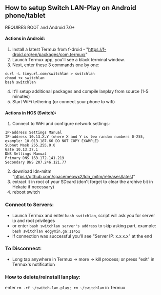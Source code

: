 ## How to setup Switch LAN-Play on Android phone/tablet

REQUIRES ROOT and Android 7.0+

#### Actions in Android:
1. Install a latest Termux from f-droid - "https://f-droid.org/en/packages/com.termux/"
2. Launch Termux app, you'll see a black terminal window.
3. Next, enter these 3 commands one by one:
```
curl -L tinyurl.com/switchlan > switchlan
chmod +x switchlan
bash switchlan
```
4. It'll setup additional packages and compile lanplay from source (1-5 minutes)
5. Start WiFi tethering (or connect your phone to wifi)

#### Actions in HOS (Switch):
1. Connect to WiFi and configure network settings:
```
IP-address Settings Manual
IP-address 10.13.X.Y (where X and Y is two random numbers 0-255, example: 10.013.187.66 DO NOT COPY EXAMPLE)
Subnet Mask 255.255.0.0
Gate 10.13.37.1
DNS Settings Manual
Primary DNS 163.172.141.219
Secondary DNS 207.246.121.77
```
2. download ldn-mitm "https://github.com/spacemeowx2/ldn_mitm/releases/latest"
3. extract it in root of your SDcard (don't forget to clear the archive bit in Hekate if necessary)
4. reboot switch

### Connect to Servers: 
* Launch Termux and enter `bash switchlan`, script will ask you for server ip and root privileges
* or enter `bash switchlan server's address` to skip asking part, example: `bash switchlan edgymin.ga:11451`
* If connection was successful you'll see "Server IP: x.x.x.x" at the end

### To Disconnect:
* Long tap anywhere in Termux -> more -> kill process; or press "exit" in Termux's notification

### How to delete/reinstall lanplay:
enter `rm -rf ~/switch-lan-play; rm ~/switchlan` in Termux
